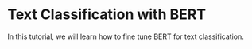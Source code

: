 # Text Classification with BERT
In this tutorial, we will learn how to fine tune BERT for text classification.
